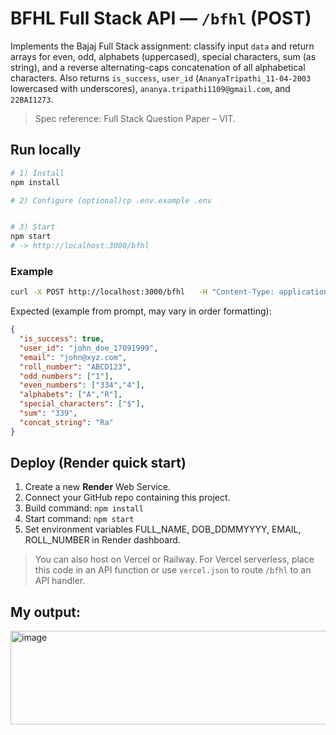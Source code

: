 # BFHL Full Stack API — `/bfhl` (POST)

Implements the Bajaj Full Stack assignment: classify input `data` and return arrays for even, odd, alphabets (uppercased), special characters, sum (as string), and a reverse alternating-caps concatenation of all alphabetical characters. Also returns `is_success`, `user_id` (`AnanyaTripathi_11-04-2003` lowercased with underscores), `ananya.tripathi1109@gmail.com`, and `22BAI1273`.

> Spec reference: Full Stack Question Paper – VIT.


## Run locally

```bash
# 1) Install
npm install

# 2) Configure (optional)cp .env.example .env


# 3) Start
npm start
# -> http://localhost:3000/bfhl
```

### Example

```bash
curl -X POST http://localhost:3000/bfhl   -H "Content-Type: application/json"   -d '{"data":["a","1","334","4","R","$"]}'
```

Expected (example from prompt, may vary in order formatting):
```json
{
  "is_success": true,
  "user_id": "john_doe_17091999",
  "email": "john@xyz.com",
  "roll_number": "ABCD123",
  "odd_numbers": ["1"],
  "even_numbers": ["334","4"],
  "alphabets": ["A","R"],
  "special_characters": ["$"],
  "sum": "339",
  "concat_string": "Ra"
}
```

## Deploy (Render quick start)

1. Create a new **Render** Web Service.
2. Connect your GitHub repo containing this project.
3. Build command: `npm install`
4. Start command: `npm start`
5. Set environment variables FULL_NAME, DOB_DDMMYYYY, EMAIL, ROLL_NUMBER in Render dashboard.

> You can also host on Vercel or Railway. For Vercel serverless, place this code in an API function or use `vercel.json` to route `/bfhl` to an API handler.

## My output: 
<img width="2343" height="150" alt="image" src="https://github.com/user-attachments/assets/a510fa91-c8df-4fb9-a120-9213a4ca20f1" />

